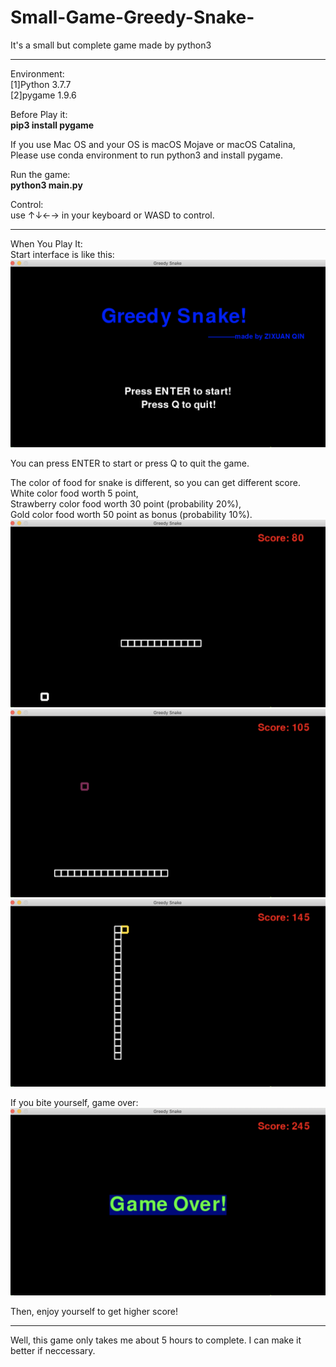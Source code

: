 # Small-Game-Greedy-Snake-
It's a small but complete game made by python3

------
Environment:  
[1]Python 3.7.7  
[2]pygame 1.9.6  


Before Play it:  
<b>pip3 install pygame</b>  

If you use Mac OS and your OS is macOS Mojave or macOS Catalina,  
Please use conda environment to run python3 and install pygame.  

Run the game:  
<b>python3 main.py</b>  

Control:  
use ↑↓←→ in your keyboard or WASD to control.  
***

When You Play It:  
Start interface is like this:  
![iamge](https://github.com/ZixuanQIN/Small-Game-Greedy-Snake-/blob/master/screen_shot/Start.png)  
  
You can press ENTER to start or press Q to quit the game.

  
The color of food for snake is different, so you can get different score.   
White color food worth 5 point,   
Strawberry color food worth 30 point (probability 20%),  
Gold color food worth 50 point as bonus (probability 10%).  
![iamge](https://github.com/ZixuanQIN/Small-Game-Greedy-Snake-/blob/master/screen_shot/Playing.png)  
![iamge](https://github.com/ZixuanQIN/Small-Game-Greedy-Snake-/blob/master/screen_shot/Playing2.png)   
![iamge](https://github.com/ZixuanQIN/Small-Game-Greedy-Snake-/blob/master/screen_shot/Playing3.png)  

If you bite yourself, game over:  
![iamge](https://github.com/ZixuanQIN/Small-Game-Greedy-Snake-/blob/master/screen_shot/GameOver.png)  
  
Then, enjoy yourself to get higher score!  

***
Well, this game only takes me about 5 hours to complete. I can make it better if neccessary.
